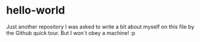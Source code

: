 # hello-world
Just another repository
I was asked to write a bit about myself on this file by the Github quick tour. But I won`t obey a machine! :p

